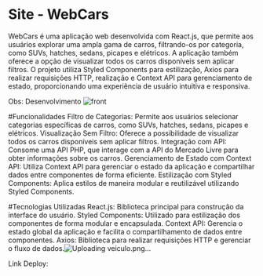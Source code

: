 # Site - WebCars
WebCars é uma aplicação web desenvolvida com React.js, que permite aos usuários explorar uma ampla gama de carros, filtrando-os por categoria, como SUVs, hatches, sedans, picapes e elétricos. A aplicação também oferece a opção de visualizar todos os carros disponíveis sem aplicar filtros. O projeto utiliza Styled Components para estilização, Axios para realizar requisições HTTP, realização e Context API para gerenciamento de estado, proporcionando uma experiência de usuário intuitiva e responsiva.

Obs: Desenvolvimento
![front](https://github.com/user-attachments/assets/aec9b323-a8bc-4d95-b06e-608aef2c2530)

#Funcionalidades
Filtro de Categorias: Permite aos usuários selecionar categorias específicas de carros, como SUVs, hatches, sedans, picapes e elétricos.
Visualização Sem Filtro: Oferece a possibilidade de visualizar todos os carros disponíveis sem aplicar filtros.
Integração com API: Consome uma API PHP, que interage com a API do Mercado Livre para obter informações sobre os carros.
Gerenciamento de Estado com Context API: Utiliza Context API para gerenciar o estado da aplicação e compartilhar dados entre componentes de forma eficiente.
Estilização com Styled Components: Aplica estilos de maneira modular e reutilizável utilizando Styled Components.

#Tecnologias Utilizadas
React.js: Biblioteca principal para construção da interface do usuário.
Styled Components: Utilizado para estilização dos componentes de forma modular e encapsulada.
Context API: Gerencia o estado global da aplicação e facilita o compartilhamento de dados entre componentes.
Axios: Biblioteca para realizar requisições HTTP e gerenciar o fluxo de dados.![Uploading veiculo.png…]()

Link Deploy: 
